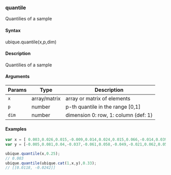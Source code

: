 ### quantile

Quantilies of a sample


#### Syntax

ubique.quantile(x,p,dim)


#### Description

Quantilies of a sample  



#### Arguments

|Params|Type|Description
|---------|----|-----------
|`x` | array/matrix | array or matrix of elements
|`p` | number | p-th quantile in the range [0,1]
|`dim` | number | dimension 0: row, 1: column (def: 1)


#### Examples

```js
var x = [ 0.003,0.026,0.015,-0.009,0.014,0.024,0.015,0.066,-0.014,0.039];
var y = [-0.005,0.081,0.04,-0.037,-0.061,0.058,-0.049,-0.021,0.062,0.058];

ubique.quantile(x,0.25);
// 0.003
ubique.quantile(ubique.cat(1,x,y),0.33);
// [[0.0118, -0.0242]]
```

